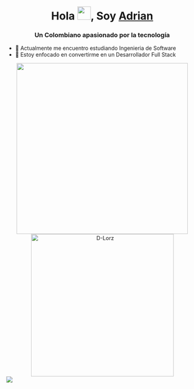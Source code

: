 <h1 align="center">Hola <img src="https://media.giphy.com/media/hvRJCLFzcasrR4ia7z/giphy.gif" width="35">, Soy <a href="https://100rabhcsmc.github.io/Me.io/" target="blank">
Adrian</a></h1>
<h3 align="center">Un Colombiano apasionado por la tecnología</h3>

- 🌱 Actualmente me encuentro estudiando Ingenieria de Software
- 🚩 Estoy enfocado en convertirme en un Desarrollador Full Stack

<div align="center">

<a href="https://github.com/Adrian-G-orozco">
  <img src="https://github-readme-stats.vercel.app/api?username=Adrian-G-orozco&include_all_commits=true&count_private=true&show_icons=true&line_height=20&title_color=7A7ADB&icon_color=2234AE&text_color=D3D3D3&bg_color=0,000000,130F40" width="450"/>
  <img src="https://github-readme-stats.vercel.app/api/top-langs?username=Adrian-G-orozco&show_icons=true&locale=en&layout=compact&line_height=20&&langs_count=3&title_color=7A7ADB&icon_color=2234AE&text_color=D3D3D3&bg_color=0,000000,130F40" width="375"  alt="D-Lorz"/>
</a>
</div>

<!--horizontal divider(gradiant)-->
<img src="https://user-images.githubusercontent.com/73097560/115834477-dbab4500-a447-11eb-908a-139a6edaec5c.gif">
